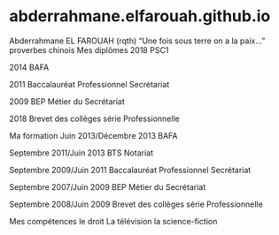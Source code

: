 # abderrahmane.elfarouah.github.io

Abderrahmane EL FAROUAH (rqth) “Une fois sous terre on a la paix...” proverbes chinois
Mes diplômes
2018 PSC1

2014 BAFA

2011 Baccalauréat Professionnel Secrétariat

2009 BEP Métier du Secrétariat

2018 Brevet des collèges série Professionnelle

 
Ma formation
Juin 2013/Décembre 2013 BAFA

Septembre 2011/Juin 2013 BTS Notariat

Septembre 2009/Juin 2011 Baccalauréat Professionnel Secrétariat

Septembre 2007/Juin 2009 BEP Métier du Secrétariat

Septembre 2008/Juin 2009 Brevet des collèges série Professionnelle

 
Mes compétences
le droit
La télévision
la science-fiction
